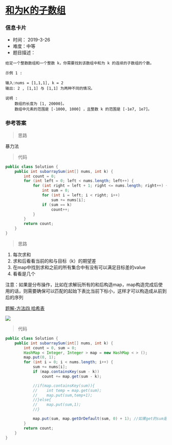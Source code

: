 # [和为K的子数组](https://leetcode-cn.com/problems/subarray-sum-equals-k/)

### 信息卡片

- 时间： 2019-3-26
- 难度：中等
- 题目描述：

```
给定一个整数数组和一个整数 k，你需要找到该数组中和为 k 的连续的子数组的个数。

示例 1 :

输入:nums = [1,1,1], k = 2
输出: 2 , [1,1] 与 [1,1] 为两种不同的情况。

说明 :
    数组的长度为 [1, 20000]。
    数组中元素的范围是 [-1000, 1000] ，且整数 k 的范围是 [-1e7, 1e7]。
```



### 参考答案

> 思路

暴力法



> 代码

```java
public class Solution {
    public int subarraySum(int[] nums, int k) {
        int count = 0;
        for (int left = 0; left < nums.length; left++) {
            for (int right = left + 1; right <= nums.length; right++) {
                int sum = 0;
                for (int i = left; i < right; i++)
                    sum += nums[i];
                if (sum == k)
                    count++;
            }
        }
        return count;
    }
}

```



> 思路

1. 每次求和
2. 求和后看看当前的和与目标（k）的期望差
3. 在map中找到求和之前的所有集合中有没有可以满足目标差的value
4. 看看是几个

注意：如果是分布操作，比如在求解玩所有的和后构造map，map构造完成后使用的话，则需要确保可以匹配的起始下表比当前下标小，这样才可以构造成从前到后的序列



[题解-方法四 哈希表 ](https://leetcode-cn.com/problems/subarray-sum-equals-k/solution/he-wei-kde-zi-shu-zu-by-leetcode/)

![](https://pic.leetcode-cn.com/Figures/560_SubarraySlide9.PNG)

> 代码

```java
public class Solution {
    public int subarraySum(int[] nums, int k) {
        int count = 0, sum = 0;
        HashMap < Integer, Integer > map = new HashMap < > ();
        map.put(0, 1);
        for (int i = 0; i < nums.length; i++) {
            sum += nums[i];
            if (map.containsKey(sum - k))
                count += map.get(sum - k);

            //if(map.containsKey(sum)){
            //    int temp = map.get(sum);
            //    map.put(sum,temp+1);
            //}else{
            //    map.put(sum,1);
            //}

            map.put(sum, map.getOrDefault(sum, 0) + 1); //如果get的sum是null，那么默认返回0
        }
        return count;
    }
}
```

